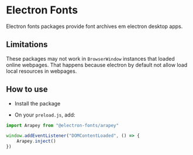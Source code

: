 # Electron Fonts

Electron fonts packages provide font archives em electron desktop apps.

## Limitations

These packages may not work in `BrowserWindow` instances that loaded online webpages. That happens because electron by default not allow load local resources in webpages.

## How to use

* Install the package

* On your `preload.js`, add:

```ts
import Arapey from "@electron-fonts/arapey"

window.addEventListener("DOMContentLoaded", () => {
    Arapey.inject()
})
```